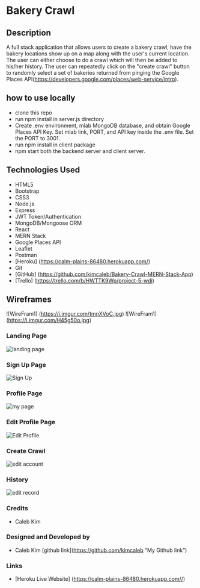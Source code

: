 # Bakery Crawl
## Description
A full stack application that allows users to create a bakery crawl, have the bakery locations show up on a map along with the user's current location. The user can either choose to do a crawl which will then be added to his/her history. The user can repeatedly click on the "create crawl" button to randomly select a set of bakeries returned from pinging the Google Places API(https://developers.google.com/places/web-service/intro). 

## how to use locally
* clone this repo
* run npm install in server.js directory
* Create .env environment, mlab MongoDB database, and obtain Google Places API Key. Set mlab link, PORT, and API key inside the .env file. Set the PORT to 3001. 
* run npm install in client package
* npm start both the backend server and client server. 

## Technologies Used
* HTML5 
* Bootstrap
* CSS3
* Node.js
* Express
* JWT Token/Authentication
* MongoDB/Mongoose ORM
* React
* MERN Stack
* Google Places API
* Leaflet
* Postman
* [Heroku] (https://calm-plains-86480.herokuapp.com/)
* Git
* [GitHub] (https://github.com/kimcaleb/Bakery-Crawl-MERN-Stack-App)
* [Trello] (https://trello.com/b/HWTTK9Wp/project-5-wdi)
## Wireframes
![WireFram1] (https://i.imgur.com/tmnXVoC.jpg)
![WireFram1] (https://i.imgur.com/H45g50o.jpg)
### Landing Page
![landing page](https://i.imgur.com/P7oQJQO.png)

### Sign Up Page
![Sign Up](https://i.imgur.com/se5eunz.png)

### Profile Page
![my page](https://i.imgur.com/JWWuIvA.png)

### Edit Profile Page
![Edit Profile](https://i.imgur.com/0Vizq1x.png)

### Create Crawl
![edit account](https://i.imgur.com/3YyZ7UT.png)

### History
![edit record](https://i.imgur.com/bLglbOE.png)


### Credits

* Caleb Kim


### Designed and Developed by

* Caleb Kim [github link](https://github.com/kimcaleb “My Github link”) 


### Links
* [Heroku Live Website] (https://calm-plains-86480.herokuapp.com//)
